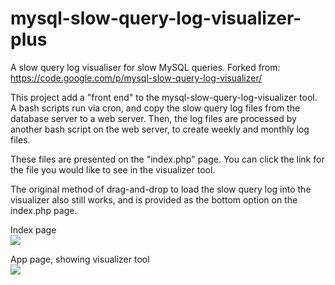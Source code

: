 # mysql-slow-query-log-visualizer-plus
A slow query log visualiser for slow MySQL queries. Forked from: 
https://code.google.com/p/mysql-slow-query-log-visualizer/ <br />



This project add a "front end" to the mysql-slow-query-log-visualizer tool.   A bash scripts run via cron, and copy the slow query log files from the database server to a web server.  Then, the log files are processed by another bash script on the web server, to create weekly and monthly log files.  

These files are presented on the "index.php" page.  You can click the link for the file you would like to see in the visualizer tool.

The original method of drag-and-drop to load the slow query log into the visualizer also still works, and is provided as the bottom option on the index.php page.


Index page <br />
<img src="http://macmillian.net/mysql-slow-query-log-plus/images/screenshot-index.png" />

App page, showing visualizer tool<br />
<img src="http://macmillian.net/mysql-slow-query-log-plus/images/screenshot-orig.png" />
